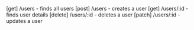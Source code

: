 [get] /users - finds all users
[post] /users - creates a user
[get] /users/:id - finds user details
[delete] /users/:id - deletes a user
[patch] /users/:id - updates a user